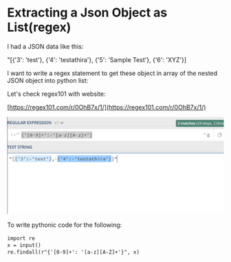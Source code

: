 # Extracting a Json Object as List(regex)

I had a JSON data like this:



"\[{'3': 'test'}, {'4': 'testathira'}, {'5': 'Sample Test'}, {'6': 'XYZ'}]



I want to write a regex statement to get these object in array of the nested JSON object into python list:



Let's check regex101 with website:

[https://regex101.com/r/0OhB7x/1/](https://regex101.com/r/0OhB7x/1/)



![](<../.gitbook/assets/image (31) (1).png>)



To write pythonic code for the following:

```
import re
x = input()
re.findall(r"{'[0-9]+': '[a-z][A-Z]+'}", x)
```

